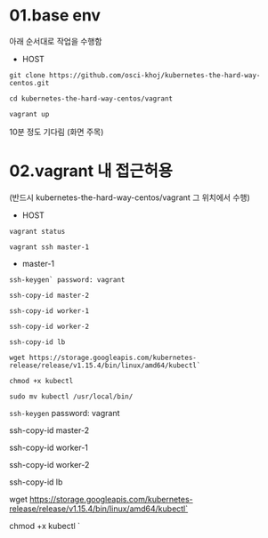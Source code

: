 01.base env
=============

아래 순서대로 작업을 수행함

- HOST

~~~
git clone https://github.com/osci-khoj/kubernetes-the-hard-way-centos.git

cd kubernetes-the-hard-way-centos/vagrant

vagrant up
~~~

10분 정도 기다림 (화면 주목)


02.vagrant 내 접근허용
===========

(반드시 kubernetes-the-hard-way-centos/vagrant 그 위치에서 수행)

- HOST

~~~
vagrant status

vagrant ssh master-1
~~~

- master-1

~~~
ssh-keygen` password: vagrant

ssh-copy-id master-2

ssh-copy-id worker-1

ssh-copy-id worker-2

ssh-copy-id lb

wget https://storage.googleapis.com/kubernetes-release/release/v1.15.4/bin/linux/amd64/kubectl`

chmod +x kubectl

sudo mv kubectl /usr/local/bin/
~~~

`ssh-keygen` password: vagrant

ssh-copy-id master-2

ssh-copy-id worker-1

ssh-copy-id worker-2

ssh-copy-id lb

wget https://storage.googleapis.com/kubernetes-release/release/v1.15.4/bin/linux/amd64/kubectl`

chmod +x kubectl
`
